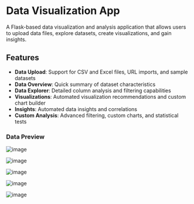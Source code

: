 # Data Visualization App

A Flask-based data visualization and analysis application that allows users to upload data files, explore datasets, create visualizations, and gain insights.

## Features

- **Data Upload**: Support for CSV and Excel files, URL imports, and sample datasets
- **Data Overview**: Quick summary of dataset characteristics
- **Data Explorer**: Detailed column analysis and filtering capabilities
- **Visualizations**: Automated visualization recommendations and custom chart builder
- **Insights**: Automated data insights and correlations
- **Custom Analysis**: Advanced filtering, custom charts, and statistical tests



### Data Preview
![image](https://github.com/user-attachments/assets/2bff1942-1b9c-4855-855f-342d424312f6)

![image](https://github.com/user-attachments/assets/b1201aa4-6783-4c3d-ae40-08c13da111f2)

![image](https://github.com/user-attachments/assets/462b677c-a69a-4614-b99c-de01aebece9f)

![image](https://github.com/user-attachments/assets/7fa61988-acd7-476d-8b74-b45ef29a3ddd)

![image](https://github.com/user-attachments/assets/8ac24ef1-b97e-4159-bb5b-541463de0f45)

